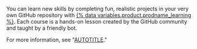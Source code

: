You can learn new skills by completing fun, realistic projects in your very own GitHub repository with [{% data variables.product.prodname_learning %}](https://skills.github.com/). Each course is a hands-on lesson created by the GitHub community and taught by a friendly bot.

For more information, see "[AUTOTITLE](/get-started/start-your-journey/git-and-github-learning-resources)."
